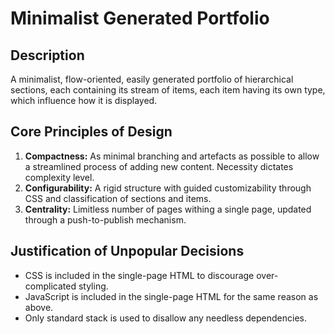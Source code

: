 # Minimalist Generated Portfolio
## Description
A minimalist, flow-oriented, easily generated portfolio of hierarchical sections, each containing its stream of items, each item having its own type, which influence how it is displayed.
## Core Principles of Design
1. **Compactness:** As minimal branching and artefacts as possible to allow a streamlined process of adding new content. Necessity dictates complexity level.
1. **Configurability:**  A rigid structure with guided customizability through CSS and classification of sections and items.
1. **Centrality:** Limitless number of pages withing a single page, updated through a push-to-publish mechanism.
## Justification of Unpopular Decisions
* CSS is included in the single-page HTML to discourage over-complicated styling.
* JavaScript is included in the single-page HTML for the same reason as above.
* Only standard stack is used to disallow any needless dependencies.
